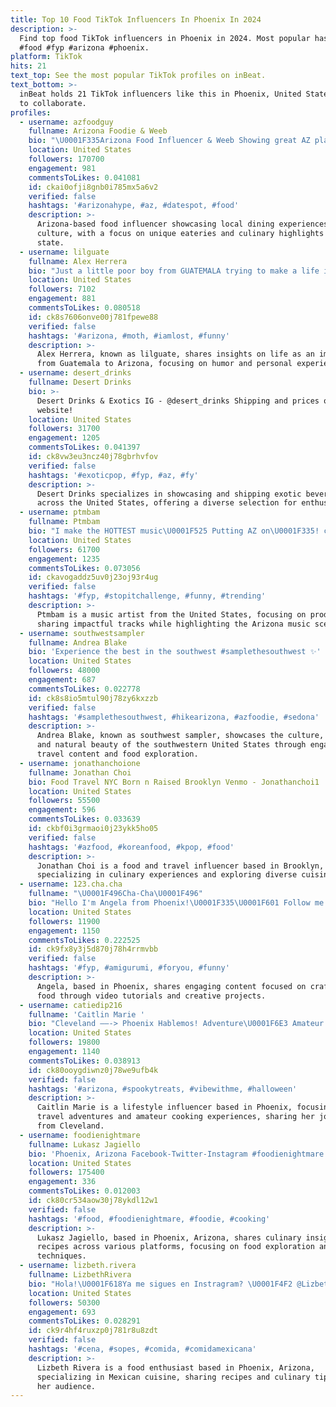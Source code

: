 ```yaml
---
title: Top 10 Food TikTok Influencers In Phoenix In 2024
description: >-
  Find top food TikTok influencers in Phoenix in 2024. Most popular hashtags:
  #food #fyp #arizona #phoenix.
platform: TikTok
hits: 21
text_top: See the most popular TikTok profiles on inBeat.
text_bottom: >-
  inBeat holds 21 TikTok influencers like this in Phoenix, United States for you
  to collaborate.
profiles:
  - username: azfoodguy
    fullname: Arizona Foodie & Weeb
    bio: "\U0001F335Arizona Food Influencer & Weeb Showing great AZ places! Merch & Biz Inquiry \U0001F447"
    location: United States
    followers: 170700
    engagement: 981
    commentsToLikes: 0.041081
    id: ckai0ofji8gnb0i785mx5a6v2
    verified: false
    hashtags: '#arizonahype, #az, #datespot, #food'
    description: >-
      Arizona-based food influencer showcasing local dining experiences and
      culture, with a focus on unique eateries and culinary highlights in the
      state.
  - username: lilguate
    fullname: Alex Herrera
    bio: "Just a little poor boy from GUATEMALA trying to make a life in AZ! \U0001F1EC\U0001F1F9\U0001F1FA\U0001F1F8"
    location: United States
    followers: 7102
    engagement: 881
    commentsToLikes: 0.080518
    id: ck8s7606onve00j781fpewe88
    verified: false
    hashtags: '#arizona, #moth, #iamlost, #funny'
    description: >-
      Alex Herrera, known as lilguate, shares insights on life as an immigrant
      from Guatemala to Arizona, focusing on humor and personal experiences.
  - username: desert_drinks
    fullname: Desert Drinks
    bio: >-
      Desert Drinks & Exotics IG - @desert_drinks Shipping and prices on our
      website!
    location: United States
    followers: 31700
    engagement: 1205
    commentsToLikes: 0.041397
    id: ck8vw3eu3ncz40j78gbrhvfov
    verified: false
    hashtags: '#exoticpop, #fyp, #az, #fy'
    description: >-
      Desert Drinks specializes in showcasing and shipping exotic beverages
      across the United States, offering a diverse selection for enthusiasts.
  - username: ptmbam
    fullname: Ptmbam
    bio: "I make the HOTTEST music\U0001F525 Putting AZ on\U0001F335! click the link to my music ⚡️"
    location: United States
    followers: 61700
    engagement: 1235
    commentsToLikes: 0.073056
    id: ckavogaddz5uv0j23oj93r4ug
    verified: false
    hashtags: '#fyp, #stopitchallenge, #funny, #trending'
    description: >-
      Ptmbam is a music artist from the United States, focusing on producing and
      sharing impactful tracks while highlighting the Arizona music scene.
  - username: southwestsampler
    fullname: Andrea Blake
    bio: 'Experience the best in the southwest #samplethesouthwest ✨'
    location: United States
    followers: 48000
    engagement: 687
    commentsToLikes: 0.022778
    id: ck8s8io5mtul90j78zy6kxzzb
    verified: false
    hashtags: '#samplethesouthwest, #hikearizona, #azfoodie, #sedona'
    description: >-
      Andrea Blake, known as southwest sampler, showcases the culture, cuisine,
      and natural beauty of the southwestern United States through engaging
      travel content and food exploration.
  - username: jonathanchoione
    fullname: Jonathan Choi
    bio: Food Travel NYC Born n Raised Brooklyn Venmo - Jonathanchoi1
    location: United States
    followers: 55500
    engagement: 596
    commentsToLikes: 0.033639
    id: ckbf0i3grmaoi0j23ykk5ho05
    verified: false
    hashtags: '#azfood, #koreanfood, #kpop, #food'
    description: >-
      Jonathan Choi is a food and travel influencer based in Brooklyn, New York,
      specializing in culinary experiences and exploring diverse cuisines.
  - username: 123.cha.cha
    fullname: "\U0001F496Cha-Cha\U0001F496"
    bio: "Hello I'm Angela from Phoenix!\U0001F335\U0001F601 Follow me for videos on crafts and food.\U0001F496"
    location: United States
    followers: 11900
    engagement: 1150
    commentsToLikes: 0.222525
    id: ck9fx8y3j5d870j78h4rrmvbb
    verified: false
    hashtags: '#fyp, #amigurumi, #foryou, #funny'
    description: >-
      Angela, based in Phoenix, shares engaging content focused on crafts and
      food through video tutorials and creative projects.
  - username: catiedip216
    fullname: 'Caitlin Marie '
    bio: "Cleveland ——-> Phoenix Hablemos! Adventure\U0001F6E3 Amateur cooking \U0001F60B 20K?"
    location: United States
    followers: 19800
    engagement: 1140
    commentsToLikes: 0.038913
    id: ck80ooygdiwnz0j78we9ufb4k
    verified: false
    hashtags: '#arizona, #spookytreats, #vibewithme, #halloween'
    description: >-
      Caitlin Marie is a lifestyle influencer based in Phoenix, focusing on
      travel adventures and amateur cooking experiences, sharing her journey
      from Cleveland.
  - username: foodienightmare
    fullname: Lukasz Jagiello
    bio: 'Phoenix, Arizona Facebook-Twitter-Instagram #foodienightmare'
    location: United States
    followers: 175400
    engagement: 336
    commentsToLikes: 0.012003
    id: ck80cr534aow30j78ykdl12w1
    verified: false
    hashtags: '#food, #foodienightmare, #foodie, #cooking'
    description: >-
      Lukasz Jagiello, based in Phoenix, Arizona, shares culinary insights and
      recipes across various platforms, focusing on food exploration and cooking
      techniques.
  - username: lizbeth.rivera
    fullname: LizbethRivera
    bio: "Hola!\U0001F618Ya me sigues en Instragram? \U0001F4F2 @Lizbethrivera0405 Phoenix Arizona\U0001F335\U0001F1FA\U0001F1F8"
    location: United States
    followers: 50300
    engagement: 693
    commentsToLikes: 0.028291
    id: ck9r4hf4ruxzp0j781r8u8zdt
    verified: false
    hashtags: '#cena, #sopes, #comida, #comidamexicana'
    description: >-
      Lizbeth Rivera is a food enthusiast based in Phoenix, Arizona,
      specializing in Mexican cuisine, sharing recipes and culinary tips with
      her audience.
---
```


